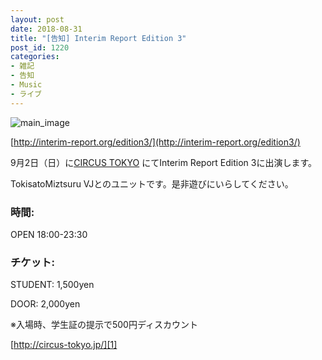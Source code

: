 ```yaml
---
layout: post
date: 2018-08-31
title: "[告知] Interim Report Edition 3"
post_id: 1220
categories: 
- 雑記
- 告知
- Music
- ライブ
---
```


![main_image](/images/interimreport3.jpg)

[http://interim-report.org/edition3/](http://interim-report.org/edition3/)


9月2日（日）に[CIRCUS TOKYO][1] にてInterim Report Edition 3に出演します。

TokisatoMiztsuru VJとのユニットです。是非遊びにいらしてください。


### 時間: 

OPEN 18:00-23:30

### チケット:

STUDENT: 1,500yen

DOOR: 2,000yen

※入場時、学生証の提示で500円ディスカウント

[http://circus-tokyo.jp/][1]

[1]: http://circus-tokyo.jp/
